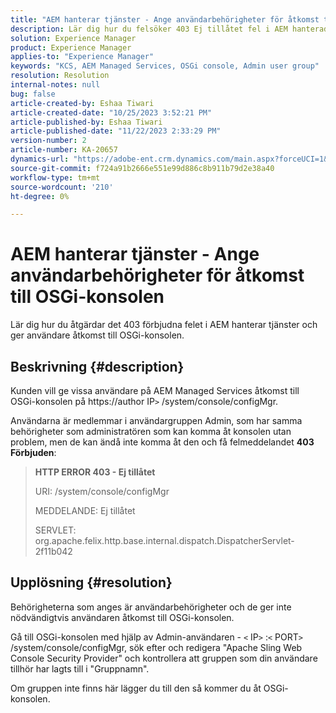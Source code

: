 ```yaml
---
title: "AEM hanterar tjänster - Ange användarbehörigheter för åtkomst till OSGi-konsolen"
description: Lär dig hur du felsöker 403 Ej tillåtet fel i AEM hanterade tjänster.
solution: Experience Manager
product: Experience Manager
applies-to: "Experience Manager"
keywords: "KCS, AEM Managed Services, OSGi console, Admin user group"
resolution: Resolution
internal-notes: null
bug: false
article-created-by: Eshaa Tiwari
article-created-date: "10/25/2023 3:52:21 PM"
article-published-by: Eshaa Tiwari
article-published-date: "11/22/2023 2:33:29 PM"
version-number: 2
article-number: KA-20657
dynamics-url: "https://adobe-ent.crm.dynamics.com/main.aspx?forceUCI=1&pagetype=entityrecord&etn=knowledgearticle&id=e930c879-4e73-ee11-9ae7-6045bd0063aa"
source-git-commit: f724a91b2666e551e99d886c8b911b79d2e38a40
workflow-type: tm+mt
source-wordcount: '210'
ht-degree: 0%

---
```


# AEM hanterar tjänster - Ange användarbehörigheter för åtkomst till OSGi-konsolen


Lär dig hur du åtgärdar det 403 förbjudna felet i AEM hanterar tjänster och ger användare åtkomst till OSGi-konsolen.

## Beskrivning {#description}


Kunden vill ge vissa användare på AEM Managed Services åtkomst till OSGi-konsolen på https://author IP`>` /system/console/configMgr.

Användarna är medlemmar i användargruppen Admin, som har samma behörigheter som administratören som kan komma åt konsolen utan problem, men de kan ändå inte komma åt den och få felmeddelandet <b>403 Förbjuden</b>:


> <b>HTTP ERROR 403 - Ej tillåtet</b>
> 
> URI: /system/console/configMgr
> 
> MEDDELANDE: Ej tillåtet
> 
> SERVLET: org.apache.felix.http.base.internal.dispatch.DispatcherServlet-2f11b042



## Upplösning {#resolution}


Behörigheterna som anges är användarbehörigheter och de ger inte nödvändigtvis användaren åtkomst till OSGi-konsolen.

Gå till OSGi-konsolen med hjälp av Admin-användaren - `<` IP`>` :`<` PORT`>` /system/console/configMgr, sök efter och redigera &quot;Apache Sling Web Console Security Provider&quot; och kontrollera att gruppen som din användare tillhör har lagts till i &quot;Gruppnamn&quot;.

Om gruppen inte finns här lägger du till den så kommer du åt OSGi-konsolen.




